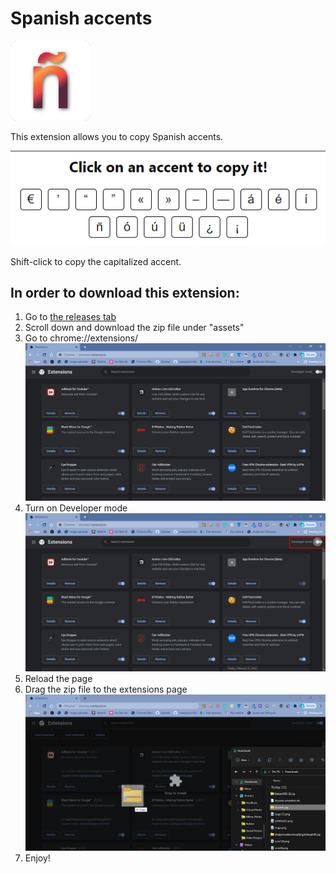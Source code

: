 # Spanish accents

![logo](src/icon128.png)

This extension allows you to copy Spanish accents.

![showcase](imgs/showcase.png)

Shift-click to copy the capitalized accent. 

## In order to download this extension:

1. Go to [the releases tab](https://github.com/Reallukeisbest/spanish-accents/releases/tag/Release/)
2. Scroll down and download the zip file under "assets"
3. Go to chrome://extensions/
![step-2](https://raw.githubusercontent.com/Reallukeisbest/french-accents/main/imgs/Screenshot_1.png)
4. Turn on Developer mode
![step-3](https://raw.githubusercontent.com/Reallukeisbest/french-accents/main/imgs/Screenshot_2.png)
5. Reload the page
6. Drag the zip file to the extensions page
![step-5](https://raw.githubusercontent.com/Reallukeisbest/french-accents/main/imgs/Screenshot_5.png)
7. Enjoy!
